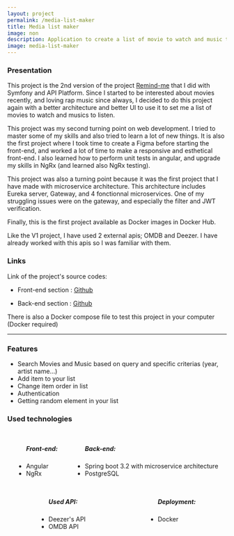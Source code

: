 ```yaml
---
layout: project 
permalink: /media-list-maker
title: Media list maker
image: non 
description: Application to create a list of movie to watch and music to listen
image: media-list-maker
---
```


<h3>Presentation</h3>
<p>This project is the 2nd version of the project <a href="/remind-me">Remind-me</a> that I did with Symfony and API Platform. Since I started to be interested about movies recently, and loving rap music since always, I decided to do this project again with a better architecture and better UI to use it to set me a list of movies to watch and musics to listen.</p>
<p>This project was my second turning point on web development. I tried to master some of my skills and also tried to learn a lot of new things. It is also the first project where I took time to create a Figma before starting the front-end, and worked a lot of time to make a responsive and esthetical front-end. I also learned how to perform unit tests in angular, and upgrade my skills in NgRx (and learned also NgRx testing).</p>
<p>This project was also a turning point because it was the first project that I have made with microservice architecture. This architecture includes Eureka server, Gateway, and 4 fonctionnal microservices. One of my struggling issues were on the gateway, and especially the filter and JWT verification.</p>
<p>Finally, this is the first project available as Docker images in Docker Hub.</p>
<p>Like the V1 project, I have used 2 external apis; OMDB and Deezer. I have already worked with this apis so I was familiar with them.</p>

<h3>Links</h3>
<p>Link of the project's source codes:</p>
<ul>
    <li>
        <p><i class="icon solid fa-desktop"></i>  Front-end section : <a href="https://github.com/AlexandreRavichandran/media-list-maker-frontend" target="_blank" class="icon brands fa-github"><span class="label">Github</span></a></p>
    </li>
    <li>
        <p><i class="icon solid fa-server"></i> Back-end section : <a href="https://github.com/AlexandreRavichandran/media-list-maker-backend" target="_blank" class="icon brands fa-github"><span class="label">Github</span></a></p>
    </li>
</ul>
<p>There is also a Docker compose file to test this project in your computer (Docker required)</p>
<hr />
<h3> Features </h3>
<ul>
    <li>Search Movies and Music based on query and specific criterias (year, artist name...)</li>
    <li>Add item to your list</li>
    <li>Change item order in list</li>
    <li>Authentication</li>
    <li>Getting random element in your list</li>
</ul>

<h3> Used technologies </h3>
<div style="display:flex;justify-content:space-around;flex-wrap:wrap;">
    <ul>
        <h5>Front-end: </h5>
        <li>Angular</li>
        <li>NgRx</li>
    </ul>
    <ul>
        <h5>Back-end: </h5>
        <li>Spring boot 3.2 with microservice architecture</li>
        <li>PostgreSQL</li>
    </ul>
    <ul>
        <h5>Used API: </h5>
        <li>Deezer's API</li>
        <li>OMDB API</li>
    </ul>
    <ul>
        <h5>Deployment:</h5>
        <li>Docker</li>
    </ul>
</div>